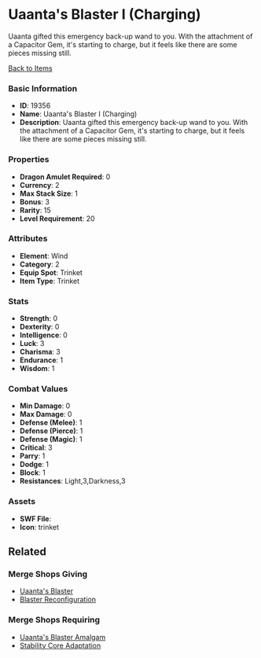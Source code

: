 # Uaanta's Blaster I (Charging)

Uaanta gifted this emergency back-up wand to you. With the attachment of a Capacitor Gem, it's starting to charge, but it feels like there are some pieces missing still.

[Back to Items](../items.md)

### Basic Information

- **ID**: 19356
- **Name**: Uaanta&#039;s Blaster I (Charging)
- **Description**: Uaanta gifted this emergency back-up wand to you. With the attachment of a Capacitor Gem, it&#039;s starting to charge, but it feels like there are some pieces missing still.

### Properties

- **Dragon Amulet Required**: 0
- **Currency**: 2
- **Max Stack Size**: 1
- **Bonus**: 3
- **Rarity**: 15
- **Level Requirement**: 20

### Attributes

- **Element**: Wind
- **Category**: 2
- **Equip Spot**: Trinket
- **Item Type**: Trinket

### Stats

- **Strength**: 0
- **Dexterity**: 0
- **Intelligence**: 0
- **Luck**: 3
- **Charisma**: 3
- **Endurance**: 1
- **Wisdom**: 1

### Combat Values

- **Min Damage**: 0
- **Max Damage**: 0
- **Defense (Melee)**: 1
- **Defense (Pierce)**: 1
- **Defense (Magic)**: 1
- **Critical**: 3
- **Parry**: 1
- **Dodge**: 1
- **Block**: 1
- **Resistances**: Light,3,Darkness,3

### Assets

- **SWF File**: 
- **Icon**: trinket

## Related

### Merge Shops Giving

- [Uaanta's Blaster](../merge-shops/315-uaanta-s-blaster.md)
- [Blaster Reconfiguration](../merge-shops/354-blaster-reconfiguration.md)

### Merge Shops Requiring

- [Uaanta's Blaster Amalgam](../merge-shops/343-uaanta-s-blaster-amalgam.md)
- [Stability Core Adaptation](../merge-shops/355-stability-core-adaptation.md)


